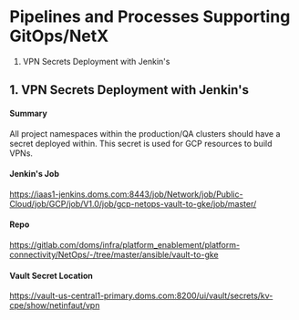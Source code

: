 # Pipelines and Processes Supporting GitOps/NetX

1. VPN Secrets Deployment with Jenkin's

## 1. VPN Secrets Deployment with Jenkin's

#### Summary
All project namespaces within the production/QA clusters should have a secret deployed within.  This secret is used for GCP resources to build VPNs.  

#### Jenkin's Job
https://iaas1-jenkins.doms.com:8443/job/Network/job/Public-Cloud/job/GCP/job/V1.0/job/gcp-netops-vault-to-gke/job/master/

#### Repo
https://gitlab.com/doms/infra/platform_enablement/platform-connectivity/NetOps/-/tree/master/ansible/vault-to-gke

#### Vault Secret Location
https://vault-us-central1-primary.doms.com:8200/ui/vault/secrets/kv-cpe/show/netinfaut/vpn
